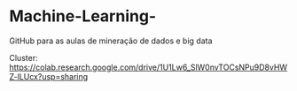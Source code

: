 # Machine-Learning-
GitHub para as aulas de mineração de dados e big data

Cluster:
https://colab.research.google.com/drive/1U1Lw6_SlW0nvTOCsNPu9D8vHWZ-lLUcx?usp=sharing
